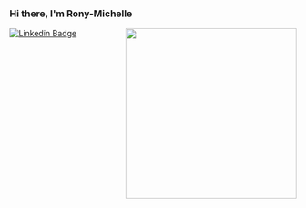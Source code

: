 ### Hi there, I'm Rony-Michelle 

<a><img src="https://user-images.githubusercontent.com/64858590/131871026-24bc50ce-eb77-403d-8d00-573d27c165a0.png" align="right" height="300" /></a>
[![Linkedin Badge](https://img.shields.io/badge/-Rony%20Michelle-0072b1?style=flat&logo=Linkedin&logoColor=white)](https://www.linkedin.com/in/rony-michelle-pinzaru-76135b1b0/ "Connect on LinkedIn")

<!--
[![Gmail Badge](https://img.shields.io/badge/-sdey9@uic.edu-c14438?style=flat&logo=Gmail&logoColor=white)](mailto:sdey9@uic.edu "Connect via Email")
[![Linkedin Badge](https://img.shields.io/badge/-Rony%20Michelle-0072b1?style=flat&logo=Linkedin&logoColor=white)]https://www.linkedin.com/in/rony-michelle-pinzaru-76135b1b0/ "Connect on LinkedIn")
[![Telegram Badge](https://img.shields.io/badge/-@daftdey-0088CC?style=flat&logo=Telegram&logoColor=white)](https://t.me/daftdey "Contact on Telegram")
[![Twitter Badge](https://img.shields.io/badge/-@samujjwaal-00acee?style=flat&logo=Twitter&logoColor=white)](https://twitter.com/intent/follow?screen_name=samujjwaal "Follow on Twitter")
[![Messenger Badge](https://img.shields.io/badge/-Messenger-0078FF?style=flat&logo=Messenger&logoColor=white)](https://m.me/samujjwaal "Connect on Facebook")


I am a student at The University Carlos III of Madrid, who is passionate about learning and contribute in any and every possible way.

- 🔭 I’m currently working as a private tutor teaching maths, physics and many other subjects
- 🌱 I’m currently learning [Machine Learning](https://www.coursera.org/learn/machine-learning) and Functional programming
- 👯 I’m looking to collaborate on any project which seems interesting or useful
- 🤔 I’m looking for help with ...
- 💬 Talk to me about if Earth actually is flat, would headlights work at light speed, and everything in between
- 📫 How to reach me: Use any of the [badges](#hi-there-im-samujjwaal-) above
- 😄 Pronouns: [She/Her](https://www.mypronouns.org/she-her)
- 👾 Fun fact: Everything that has been or could be written/said already exists in the [Library of Babel](https://libraryofbabel.info/)



- 💬 Ask me about ...
- ⚡ Fun fact: ...
-->
